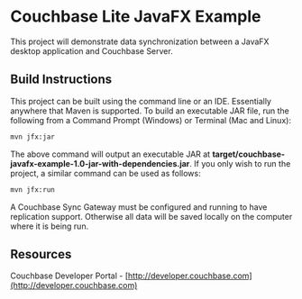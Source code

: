 # Couchbase Lite JavaFX Example

This project will demonstrate data synchronization between a JavaFX desktop application and Couchbase Server.

## Build Instructions

This project can be built using the command line or an IDE.  Essentially anywhere that Maven is supported.  To build an executable JAR file, run the following from a Command Prompt (Windows) or Terminal (Mac and Linux):

```sh
mvn jfx:jar
```

The above command will output an executable JAR at **target/couchbase-javafx-example-1.0-jar-with-dependencies.jar**.  If you only wish to run the project, a similar command can be used as follows:

```sh
mvn jfx:run
```

A Couchbase Sync Gateway must be configured and running to have replication support.  Otherwise all data will be saved locally on the computer where it is being run.

## Resources

Couchbase Developer Portal - [http://developer.couchbase.com](http://developer.couchbase.com)
